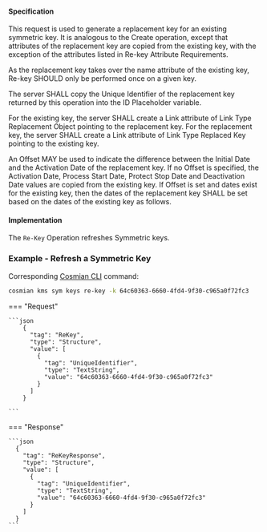 #### Specification

This request is used to generate a replacement key for an existing symmetric key. It is analogous to the Create operation, except that attributes of the replacement key are copied from the existing key, with the exception of the attributes listed in Re-key Attribute Requirements.

As the replacement key takes over the name attribute of the existing key, Re-key SHOULD only be performed once on a given key.

The server SHALL copy the Unique Identifier of the replacement key returned by this operation into the ID Placeholder variable.

For the existing key, the server SHALL create a Link attribute of Link Type Replacement Object pointing to the replacement key. For the replacement key, the server SHALL create a Link attribute of Link Type Replaced Key pointing to the existing key.

An Offset MAY be used to indicate the difference between the Initial Date and the Activation Date of the replacement key. If no Offset is specified, the Activation Date, Process Start Date, Protect Stop Date and Deactivation Date values are copied from the existing key. If Offset is set and dates exist for the existing key, then the dates of the replacement key SHALL be set based on the dates of the existing key as follows.

#### Implementation

The `Re-Key` Operation refreshes Symmetric keys.

### Example - Refresh a Symmetric Key

Corresponding [Cosmian CLI](../../cosmian_cli/index.md) command:

```bash
cosmian kms sym keys re-key -k 64c60363-6660-4fd4-9f30-c965a0f72fc3
```

=== "Request"

    ```json
        {
          "tag": "ReKey",
          "type": "Structure",
          "value": [
            {
              "tag": "UniqueIdentifier",
              "type": "TextString",
              "value": "64c60363-6660-4fd4-9f30-c965a0f72fc3"
            }
          ]
        }

    ```

=== "Response"

    ```json
      {
        "tag": "ReKeyResponse",
        "type": "Structure",
        "value": [
          {
            "tag": "UniqueIdentifier",
            "type": "TextString",
            "value": "64c60363-6660-4fd4-9f30-c965a0f72fc3"
          }
        ]
      }
    ```
